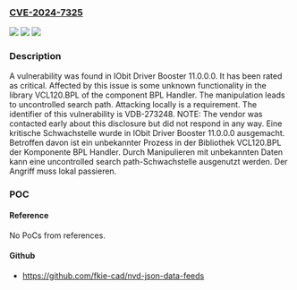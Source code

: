 ### [CVE-2024-7325](https://cve.mitre.org/cgi-bin/cvename.cgi?name=CVE-2024-7325)
![](https://img.shields.io/static/v1?label=Product&message=Driver%20Booster&color=blue)
![](https://img.shields.io/static/v1?label=Version&message=11.0.0.0%20&color=brightgreen)
![](https://img.shields.io/static/v1?label=Vulnerability&message=CWE-427%20Uncontrolled%20Search%20Path&color=brightgreen)

### Description

A vulnerability was found in IObit Driver Booster 11.0.0.0. It has been rated as critical. Affected by this issue is some unknown functionality in the library VCL120.BPL of the component BPL Handler. The manipulation leads to uncontrolled search path. Attacking locally is a requirement. The identifier of this vulnerability is VDB-273248. NOTE: The vendor was contacted early about this disclosure but did not respond in any way.
Eine kritische Schwachstelle wurde in IObit Driver Booster 11.0.0.0 ausgemacht. Betroffen davon ist ein unbekannter Prozess in der Bibliothek VCL120.BPL der Komponente BPL Handler. Durch Manipulieren mit unbekannten Daten kann eine uncontrolled search path-Schwachstelle ausgenutzt werden. Der Angriff muss lokal passieren.

### POC

#### Reference
No PoCs from references.

#### Github
- https://github.com/fkie-cad/nvd-json-data-feeds

